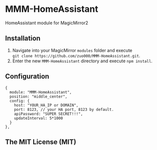 # MMM-HomeAssistant
HomeAssistant module for MagicMirror2

## Installation

1. Navigate into your MagicMirror `modules` folder and execute<br>
`git clone https://github.com/zuo000/MMM-HomeAssistant.git`.
2. Enter the new `MMM-HomeAssistant` directory and execute `npm install`.

## Configuration

```
{
  module: "MMM-HomeAssistant",
  position: "middle_center",
  config: {
    host: "YOUR_HA_IP or DOMAIN",
    port: 8123, // your HA port, 8123 by default.
    apiPassword: "SUPER SECRET!!!",
    updateInterval: 5*1000
  }
},
```
## The MIT License (MIT)
